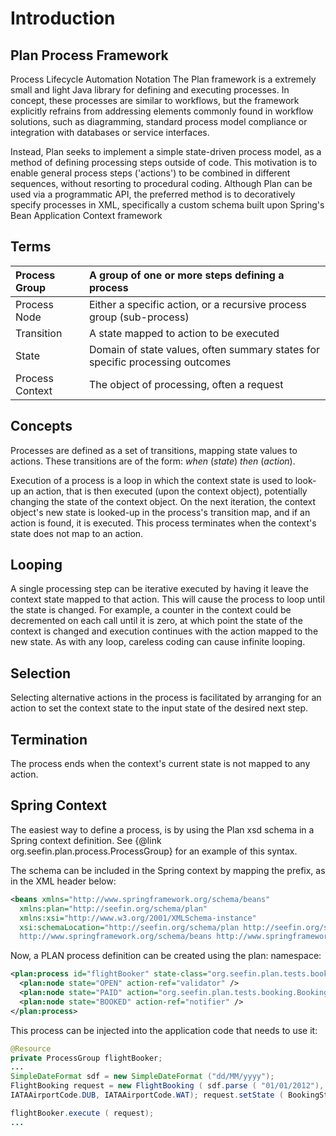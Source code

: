 # Introduction
## Plan Process Framework
Process Lifecycle Automation Notation The Plan framework is a extremely small and light Java library for defining and 
executing processes. In concept, these processes are similar to workflows, but the framework explicitly refrains from 
addressing elements commonly found in workflow solutions, such as diagramming, standard process model compliance or 
integration with databases or service interfaces.

Instead, Plan seeks to implement a simple state-driven process model, as a method of defining processing steps 
outside of code. This motivation is to enable general process steps ('actions') to be combined in different sequences, 
without resorting to procedural coding. Although Plan can be used via a programmatic API, the preferred method is to 
decoratively specify processes in XML, specifically a custom schema built upon Spring's Bean Application Context framework

## Terms
| Process Group |A group of one or more steps defining a process | 
|:------------------|:-----------------------------------------------| 
| Process Node |Either a specific action, or a recursive process group (sub-process) | 
| Transition |A state mapped to action to be executed | 
| State |Domain of state values, often summary states for specific processing outcomes | 
| Process Context |The object of processing, often a request |

## Concepts
Processes are defined as a set of transitions, mapping state values to actions. These transitions are of the form:
 _when_ (_state_) _then_ (_action_).

Execution of a process is a loop in which the context state is used to look-up an action, that is then executed 
(upon the context object), potentially changing the state of the context object. On the next iteration, the context 
object's new state is looked-up in the process's transition map, and if an action is found, it is executed. 
This process terminates when the context's state does not map to an action.

## Looping
A single processing step can be iterative executed by having it leave the context state mapped to that action. 
This will cause the process to loop until the state is changed. For example, a counter in the context could be 
decremented on each call until it is zero, at which point the state of the context is changed and execution continues
 with the action mapped to the new state. As with any loop, careless coding can cause infinite looping.

## Selection
Selecting alternative actions in the process is facilitated by arranging for an action to set the context state to the 
input state of the desired next step.

## Termination
The process ends when the context's current state is not mapped to any action.

## Spring Context
The easiest way to define a process, is by using the Plan xsd schema in a Spring context definition. 
See {@link org.seefin.plan.process.ProcessGroup} for an example of this syntax.

The schema can be included in the Spring context by mapping the prefix, as in the XML header below:
```xml
<beans xmlns="http://www.springframework.org/schema/beans" 
  xmlns:plan="http://seefin.org/schema/plan" 
  xmlns:xsi="http://www.w3.org/2001/XMLSchema-instance" 
  xsi:schemaLocation="http://seefin.org/schema/plan http://seefin.org/schema/plan/process-1.0.xsd 
  http://www.springframework.org/schema/beans http://www.springframework.org/schema/beans/spring-beans-3.0.xsd" >
```
Now, a PLAN process definition can be created using the plan: namespace: 
```xml
<plan:process id="flightBooker" state-class="org.seefin.plan.tests.booking.BookingState" > 
  <plan:node state="OPEN" action-ref="validator" /> 
  <plan:node state="PAID" action="org.seefin.plan.tests.booking.BookingAction" /> 
  <plan:node state="BOOKED" action-ref="notifier" /> 
</plan:process> 
```
This process can be injected into the application code that needs to use it:

```java
@Resource 
private ProcessGroup flightBooker; 
... 
SimpleDateFormat sdf = new SimpleDateFormat ("dd/MM/yyyy"); 
FlightBooking request = new FlightBooking ( sdf.parse ( "01/01/2012"), 
IATAAirportCode.DUB, IATAAirportCode.WAT); request.setState ( BookingState.OPEN);

flightBooker.execute ( request);
...
```